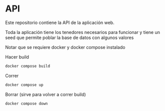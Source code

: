 # API

Este repositorio contiene la API de la aplicación web.

Toda la aplicación tiene los tenedores necesarios para funcionar y tiene un seed que permite poblar la base de datos con algunos valores

Notar que se requiere docker y docker compose instalado

Hacer build
```sh
docker compose build
```

Correr 
```sh
docker compose up
```

Borrar (sirve para volver a correr build)
```sh
docker compose down
```



